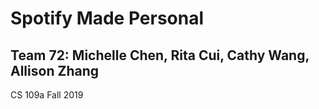 # Spotify Made Personal

## Team 72: Michelle Chen, Rita Cui, Cathy Wang, Allison Zhang

CS 109a Fall 2019
